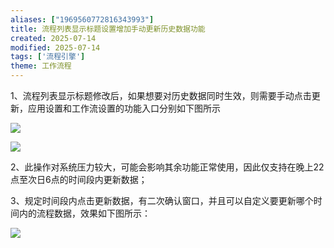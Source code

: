 ```yaml
---
aliases: ["1969560772816343993"]
title: 流程列表显示标题设置增加手动更新历史数据功能
created: 2025-07-14
modified: 2025-07-14
tags: ['流程引擎']
theme: 工作流程
---
```


1、流程列表显示标题修改后，如果想要对历史数据同时生效，则需要手动点击更新，应用设置和工作流设置的功能入口分别如下图所示

![](29f1f1d96042e8de8f3c8e053f86fc91.jpg)

![](fa3777e99921aa7e0a5eb2b5f5de9a9d.jpg)

2、此操作对系统压力较大，可能会影响其余功能正常使用，因此仅支持在晚上22点至次日6点的时间段内更新数据；

3、规定时间段内点击更新数据，有二次确认窗口，并且可以自定义要更新哪个时间内的流程数据，效果如下图所示：

![](7559af1fce6974eac49d0cdfb52f9add.jpg)